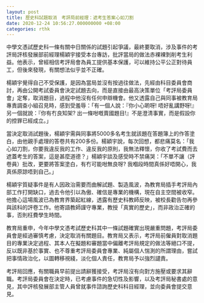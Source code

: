 ```yaml
---
layout: post
title: 歷史科試題取消　考評局前經理：遮考生答案心如刀割
date: 2020-12-24 10:56:27.000000000 +08:00
categories: rthk
---
```


中學文憑試歷史科一條有關中日關係的試題引起爭議，最終要取消，涉及事件的考評局評核發展部前經理楊穎宇接受本台專訪，批評當局的做法赤裸裸剝削考生利益。他表示，曾經相信考評局會為員工提供基本保護，可以維持公平公正對待員工，但後來發現，有關想法似乎並不正確。　

楊穎宇覺得自己不受保護，是因為當局並沒有按過往做法，先經由科目委員會商討，再由公開考試委員會決定試題去向，而是直接由最高決策單位「考評局委員會」定奪，取消題目，過程中他沒有任何申辯機會。他又透露自己與同事被教育局專責調查小組召見時，感到受羞辱：「有一個人說：『你小心啲呀! 唔好亂講野呀!』另一個就說：『你有冇良知架? 出一條咁嘅賣國題目!』不是澄清事實，而是假設你的控罪已經成立。」

當決定取消試題後，楊穎宇需與同事將5000多名考生就該題在答題簿上的作答塗白，由他親手處理的答卷共有200多份。楊穎宇說，每次回想，都悲痛莫名：「我心如刀割，你要我違反我的工作、違反我的原則，我無法釋懷，你收了考試費而去遮蓋考生的答案，這是甚麼道德？」楊穎宇談及感受時不禁痛哭：「不單不讓（評卷員）批改，更要將答案塗白，有冇可能咁無良呀? 我嗰段時間真係好唔開心，我真係原諒唔到自己。」

楊穎宇質疑事件是有人因政治需要而曲解試題、製造風波，為教育局插手考評局內部工作打開缺口，過去令他引以為傲、確信是專業的機構，現在自主空間被收窄。他擔心這場風波已為教育界築起紅線，透露有歷史科教師反映，被校長勸告勿再參與該科的評卷工作。他寄語教師謹守專業，教授「真實的歷史」，而非政治正確的事，否則枉費學生時間。

教育局重申，今年中學文憑考試歷史科其中一條試題確實出現嚴重問題，考評局委員會是經過審慎考慮，決定取消有關題目。教育局又表示，考評局前僱員對取消題目的專業決定過程、其本人在擬題和審題當中偏離考評局規定的做法等絕口不提，反以既非基於事實、也不尊重考評局委員會專業、純屬個人惴測的所謂理由，嘗試把事情政治化，以圖轉移視綫，淡化個人責任，教育局予以強烈譴責。

考評局回應，有關職員早前提出請辭獲接受，考評局沒有向對方施壓或要求其辭職。考評局委員會在決定時，已考慮事件的急切性及影響，以及考評局秘書處的意見，其中評核發展部主管人員曾就事件諮詢歷史科科目經理，並向委員會提交意見。
